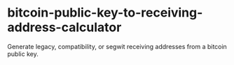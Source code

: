 # bitcoin-public-key-to-receiving-address-calculator
Generate legacy, compatibility, or segwit receiving addresses from a bitcoin public key.

